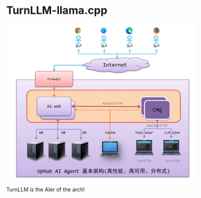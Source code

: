# TurnLLM-llama.cpp

![UpHub AI Agent Arch](https://github.com/turnllm/turnllm-llama.cpp/blob/master/turnllama/uphub-ai-agent-arch.png?raw=true)

TurnLLM is the AIer of the arch!
